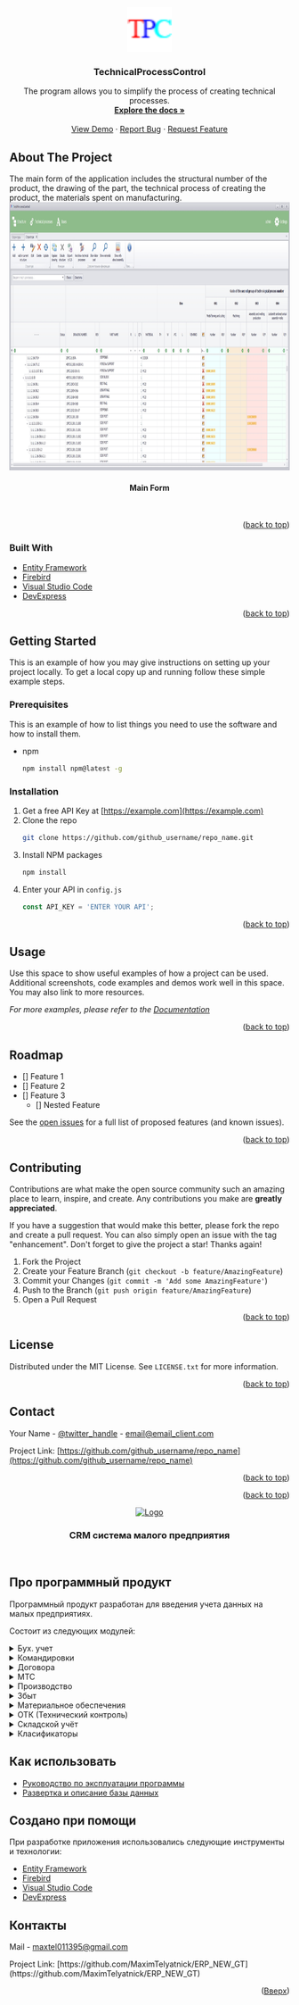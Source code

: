 <div id="top"></div>
<!--
*** Thanks for checking out the Best-README-Template. If you have a suggestion
*** that would make this better, please fork the repo and create a pull request
*** or simply open an issue with the tag "enhancement".
*** Don't forget to give the project a star!
*** Thanks again! Now go create something AMAZING! :D
-->



<!-- PROJECT SHIELDS -->
<!--
*** I'm using markdown "reference style" links for readability.
*** Reference links are enclosed in brackets [ ] instead of parentheses ( ).
*** See the bottom of this document for the declaration of the reference variables
*** for contributors-url, forks-url, etc. This is an optional, concise syntax you may use.
*** https://www.markdownguide.org/basic-syntax/#reference-style-links
-->




<!-- PROJECT LOGO -->
<br />
<div align="center">
  <a href="https://github.com/MaximTelyatnick/TechnicalProcessControlg">
    <img src="Screenshots/TPC.png" alt="Logo" width="80" height="80">
  </a>

<h3 align="center">TechnicalProcessControl</h3>

  <p align="center">
    The program allows you to simplify the process of creating technical processes.
    <br />
    <a href="https://github.com/github_username/repo_name"><strong>Explore the docs »</strong></a>
    <br />
    <br />
    <a href="https://github.com/github_username/repo_name">View Demo</a>
    ·
    <a href="https://github.com/github_username/repo_name/issues">Report Bug</a>
    ·
    <a href="https://github.com/github_username/repo_name/issues">Request Feature</a>
  </p>
</div>




<!-- ABOUT THE PROJECT -->
## About The Project
The main form of the application includes the structural number of the product, the drawing of the part, the technical process of creating the product, the materials spent on manufacturing.
 <br />
<a href="https://github.com/MaximTelyatnick/TechnicalProcessControlg">
    <img src="Screenshots/MainForm.jpg" alt="Main window" width="1000" height="480">
  </a>
  <h4 align="center">Main Form</h4>
   <br />
  



<p align="right">(<a href="#top">back to top</a>)</p>



### Built With

* [Entity Framework](https://docs.microsoft.com/en-us/ef/?ranMID=46131&ranEAID=a1LgFw09t88&ranSiteID=a1LgFw09t88-hlluP1_OXfxgOwFLJlEmrQ&epi=a1LgFw09t88-hlluP1_OXfxgOwFLJlEmrQ&irgwc=1&OCID=AID2200057_aff_7806_1243925&tduid=%28ir__69bg1pxcickf6zoxfl9yvpgsmf2xoyl6stjahgn300%29%287806%29%281243925%29%28a1LgFw09t88-hlluP1_OXfxgOwFLJlEmrQ%29%28%29&irclickid=_69bg1pxcickf6zoxfl9yvpgsmf2xoyl6stjahgn300)
* [Firebird](http://www.firebirdsql.org/)
* [Visual Studio Code](https://code.visualstudio.com/)
* [DevExpress](https://www.devexpress.com/)

<p align="right">(<a href="#top">back to top</a>)</p>



<!-- GETTING STARTED -->
## Getting Started

This is an example of how you may give instructions on setting up your project locally.
To get a local copy up and running follow these simple example steps.

### Prerequisites

This is an example of how to list things you need to use the software and how to install them.
* npm
  ```sh
  npm install npm@latest -g
  ```

### Installation

1. Get a free API Key at [https://example.com](https://example.com)
2. Clone the repo
   ```sh
   git clone https://github.com/github_username/repo_name.git
   ```
3. Install NPM packages
   ```sh
   npm install
   ```
4. Enter your API in `config.js`
   ```js
   const API_KEY = 'ENTER YOUR API';
   ```

<p align="right">(<a href="#top">back to top</a>)</p>



<!-- USAGE EXAMPLES -->
## Usage

Use this space to show useful examples of how a project can be used. Additional screenshots, code examples and demos work well in this space. You may also link to more resources.

_For more examples, please refer to the [Documentation](https://example.com)_

<p align="right">(<a href="#top">back to top</a>)</p>



<!-- ROADMAP -->
## Roadmap

- [] Feature 1
- [] Feature 2
- [] Feature 3
    - [] Nested Feature

See the [open issues](https://github.com/github_username/repo_name/issues) for a full list of proposed features (and known issues).

<p align="right">(<a href="#top">back to top</a>)</p>



<!-- CONTRIBUTING -->
## Contributing

Contributions are what make the open source community such an amazing place to learn, inspire, and create. Any contributions you make are **greatly appreciated**.

If you have a suggestion that would make this better, please fork the repo and create a pull request. You can also simply open an issue with the tag "enhancement".
Don't forget to give the project a star! Thanks again!

1. Fork the Project
2. Create your Feature Branch (`git checkout -b feature/AmazingFeature`)
3. Commit your Changes (`git commit -m 'Add some AmazingFeature'`)
4. Push to the Branch (`git push origin feature/AmazingFeature`)
5. Open a Pull Request

<p align="right">(<a href="#top">back to top</a>)</p>



<!-- LICENSE -->
## License

Distributed under the MIT License. See `LICENSE.txt` for more information.

<p align="right">(<a href="#top">back to top</a>)</p>



<!-- CONTACT -->
## Contact

Your Name - [@twitter_handle](https://twitter.com/twitter_handle) - email@email_client.com

Project Link: [https://github.com/github_username/repo_name](https://github.com/github_username/repo_name)

<p align="right">(<a href="#top">back to top</a>)</p>







<p align="right">(<a href="#top">back to top</a>)</p>


<div align="center">
  <a href="https://github.com/MaximTelyatnick/TechnicalProcessControlg">
    <img src="Screenshots/icon.png" alt="Logo" width="80" height="80">
  </a>
</div>
<h3 align="center">CRM система малого предприятия</h1>
<br> 


<!-- TABLE OF CONTENTS -->
## Про программный продукт

Программный продукт разработан для введения учета данных на малых предприятиях.
<p>Состоит из следующих модулей:</p>
<details>
  <summary>Бух. учет</summary>
  <ul>
    <li>
      <strong>Описание вкладки</strong>
      <p>Бух учет предприятия: приходы, списания, банковские операции, расчеты с заказчиками, ведение касовой книги, основных средств предприятия.</p>
    </li>
    <li>
      Меню     
        <img src="Screenshots/account_menu_form.jpg">
      <ul> 
        <li>Приходы</li>
        <li>Списание</li>
        <li>Основные средства</li>
        <li>Требования</li>
        <li>Налоговый учёт</li>
        <li>Расчеты с покупателями и заказчиками</li>
        <li>Банковские операции</li>
        <li>Кассовая книга</li>
        <li>Отчёты</li>      
      </ul>
    </li>
    
  </ul>
</details>

<details>
  <summary>Командировки</summary>
  <ul>
    <li>
      <strong>Описание вкладки</strong>
      <p>Учет командировок командируемого персонала, создание приказов и удостоверений на командировку, виплата аванса, суточных. Ведение командировочных расходов.</p>
    </li>
    <li>
      Меню
      <img src="Screenshots/businnes_trips_menu_form.jpg">
      <ul>
        <li>Удостоверения</li>
        <li>Приказы</li>
        <li>Основные средства</li>
        <li>Журнал авансов и отчётов</li>
        <li>Журнал хозяйственных нужд</li>
      </ul>
    </li>
  </ul>
</details>

<details>
  <summary>Договора</summary>
  <ol>
    <li>
      <strong>Описание вкладки</strong>
      <p>Учет заказов и договоров предприятия(подвязка скан копий договоров и всей документации по договору), ведение журнала входящий комерческив предприятий и ведения журнала этапов переговоров с контрагентом. Анализ расходов и доходов по каждому заказу.</p>
    </li>
    <li>
      Меню
      <ul>
        <img src="Screenshots/customer_orders_menu_form.jpg">
      </ul>
    </li>
    <li>Заказы</li>
    <li>Приходы и расходы (деньги)</li>
    <li>Журнал договоров</li>
    <li>Счета</li>
    <li>Журнал регистрации запросов заказчиков</li>

  </ol>
</details>

<details>
  <summary>МТС</summary>
  <ol>
    <li>
      <strong>Описание вкладки</strong>
      <p>Ведение журнала проэктов предприятие, составление материально технической спецыфикации на каждое изделие, привязка изделия к кокнкретному заказу.</p>
    </li>
    <li>
      Меню
      <ul>
        <img src="Screenshots/project_menu_form.jpg">
      </ul>
    </li>
    <li>Материальные спецыфикации</li>
    <li>Журнал регистрации изделий</li>
    <li>Журнал регистрации изделий(чертежи заказчика)</li>
    <li>Справочник материальных спцификаций</li>

  </ol>
</details>

<details>
  <summary>Производство</summary>
  <ol>
    <li>
      <strong>Описание вкладки</strong>
      <p>Ведение журнала сварочных и малярных работ, списание материалов комплектовщиком по факту.</p>
    </li>
    <li>
      Меню
      <ul>
        <img src="Screenshots/production_menu.jpg">
      </ul>
    </li>
    <li>Сварочные работы</li>
    <li>Приходы (производство)</li>
    <li>Списание (производство)</li>
    <li>Журнал покрасочных работ</li>

  </ol>
</details>

<details>
  <summary>Збыт</summary>
  <ol>
    <li>
      <strong>Описание вкладки</strong>
      <p>Учет командировок командируемого персонала, создание приказов и удостоверений на командировку, виплата аванса, суточных. Ведение командировочных расходов.</p>
    </li>
    <li>
      Меню
      <ul>
        <img src="Screenshots/purchase_menu.jpg">
      </ul>
    </li>
    <li>Журнал упаковочных листов</li>
    <li>Документы на отгрузку</li>
  </ol>
</details>

<details>
  <summary>Материальное обеспечения</summary>
  <ol>
    <li>
      <strong>Описание вкладки</strong>
      <p>Учет командировок командируемого персонала, создание приказов и удостоверений на командировку, виплата аванса, суточных. Ведение командировочных расходов.</p>
    </li>
    <li>
      Меню
      <ul>
        <img src="Screenshots/purchase_menu.jpg">
      </ul>
    </li>
    <li>Приход материалов</li>
    <li>Платежи</li>
    <li>Задолженость по контрагентам</li>
    <li>Остатки на складе</li>
    <li>Остатки на складе (по приходам)</li>
    <li>Журнал товарно-транспортных накладных</li>
  </ol>
</details>

<details>
  <summary>ОТК (Технический контроль)</summary>
  <ol>
    <li>
      <strong>Описание вкладки</strong>
      <p>Учет командировок командируемого персонала, создание приказов и удостоверений на командировку, виплата аванса, суточных. Ведение командировочных расходов.</p>
    </li>
    <li>
      Меню
      <ul>
        <img src="Screenshots/technical_control_menu.jpg">
      </ul>
    </li>
    <li>Сертификаты и паспорта</li>
    <li>Списание по проэктам</li>
    <li>Гарантийные обязательства</li>
    <li>Журнал атестации</li>
    <li>Журнал выдачи клейм</li>
    <li>Приёмно-сдаточные накладные</li>

  </ol>
</details>

<details>
  <summary>Складской учёт</summary>
  <ol>
    <li>
      <strong>Описание вкладки</strong>
      <p>Учет командировок командируемого персонала, создание приказов и удостоверений на командировку, виплата аванса, суточных. Ведение командировочных расходов.</p>
    </li>
    <li>
      Меню
      <ul>
        <img src="Screenshots/storehouse_menu.jpg">
      </ul>
    </li>
    <li>Приходы</li>
    <li>Требования</li>
    <li>Учёт спецодежды</li>
    <li>Журнал учёта спецодежды</li>
    <li>Остатки на складе</li>
    <li>Журнал товарно-транспортных накладных</li>

  </ol>
</details>

</details>

<details>
  <summary>Класификаторы</summary>
  <ol>
    <li>
      <strong>Описание вкладки</strong>
      <p>Учет командировок командируемого персонала, создание приказов и удостоверений на командировку, виплата аванса, суточных. Ведение командировочных расходов.</p>
    </li>
    <li>
      Меню
      <ul>
        <img src="Screenshots/class_menu.jpg">
      </ul>
    </li> 
    <li>Сотрудники</li>
    <li>Контрагенты</li>
    <li>WPS</li>
    <li>Клейма</li>
    <li>
      МТ класификаторы
      <ul>
        <li>Материалы</li>
        <li>Госты</li>
        <li>Единицы измерения</li>
      </ul>   
    </li>
    <li>Бухгалтерия
      <ul>
        <li>Счета</li>
        <li>Периоды</li>
        <li>Словарь УКТЗ ЄД</li>
        <li>Словарь ДК 016-2010</li>
        <li>Словарь ДК 021:2015</li>
        <li>Журнал условий</li>
        <li>Журнал касовіх контрагентов</li>
        <li>Журнал перевозчиков</li>
      </ul>
    </li>
    <li>Складские класификаторі
    <ul>
        <li>Материалы</li>
        <li>Склады</li>
        <li>Перевозчики</li>
      </ul>
    </li>
    <li>Визитки</li>
    <li>Табель</li>
  </ol>
</details>

## Как использовать

* [Руководство по эксплуатации программы](https://github.com/MaximTelyatnick/ERP_NEW_GT/blob/master/DXApplication1/ERP_NEW.GUI/Temp/Pdf/OperatorERPmanual.pdf)
* [Развертка и описание базы данных](https://github.com/MaximTelyatnick/ERP_NEW_GT/blob/master/DXApplication1/ERP_NEW.GUI/Temp/Pdf/OperatorDbManual.xls)


## Создано при помощи

При разработке приложения использовались следующие инструменты и технологии:


* [Entity Framework](https://docs.microsoft.com/en-us/ef/?ranMID=46131&ranEAID=a1LgFw09t88&ranSiteID=a1LgFw09t88-hlluP1_OXfxgOwFLJlEmrQ&epi=a1LgFw09t88-hlluP1_OXfxgOwFLJlEmrQ&irgwc=1&OCID=AID2200057_aff_7806_1243925&tduid=%28ir__69bg1pxcickf6zoxfl9yvpgsmf2xoyl6stjahgn300%29%287806%29%281243925%29%28a1LgFw09t88-hlluP1_OXfxgOwFLJlEmrQ%29%28%29&irclickid=_69bg1pxcickf6zoxfl9yvpgsmf2xoyl6stjahgn300)
* [Firebird](http://www.firebirdsql.org/)
* [Visual Studio Code](https://code.visualstudio.com/)
* [DevExpress](https://www.devexpress.com/)

<!-- CONTACT -->
## Контакты

<p>Mail - <a href="mailto:maxtel011395@gmail.com">maxtel011395@gmail.com</a></p>
<p>Project Link: [https://github.com/MaximTelyatnick/ERP_NEW_GT](https://github.com/MaximTelyatnick/ERP_NEW_GT)</p>


<p align="right">(<a href="#top">Вверх</a>)</p>




<!-- MARKDOWN LINKS & IMAGES -->
<!-- https://www.markdownguide.org/basic-syntax/#reference-style-links -->
[contributors-shield]: https://img.shields.io/github/contributors/github_username/repo_name.svg?style=for-the-badge
[contributors-url]: https://github.com/github_username/repo_name/graphs/contributors
[forks-shield]: https://img.shields.io/github/forks/github_username/repo_name.svg?style=for-the-badge
[forks-url]: https://github.com/github_username/repo_name/network/members
[stars-shield]: https://img.shields.io/github/stars/github_username/repo_name.svg?style=for-the-badge
[stars-url]: https://github.com/github_username/repo_name/stargazers
[issues-shield]: https://img.shields.io/github/issues/github_username/repo_name.svg?style=for-the-badge
[issues-url]: https://github.com/github_username/repo_name/issues
[license-shield]: https://img.shields.io/github/license/github_username/repo_name.svg?style=for-the-badge
[license-url]: https://github.com/github_username/repo_name/blob/master/LICENSE.txt
[linkedin-shield]: https://img.shields.io/badge/-LinkedIn-black.svg?style=for-the-badge&logo=linkedin&colorB=555
[linkedin-url]: https://linkedin.com/in/linkedin_username
[product-screenshot]: images/screenshot.png
